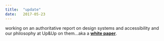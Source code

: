 ```yaml
---
title:  "update"
date:   2017-05-23
---
```

working on an authoritative report on design systems and accessibility and our philosophy at Up&Up on them...aka a **[white paper](https://en.wikipedia.org/wiki/White_paper)**.
